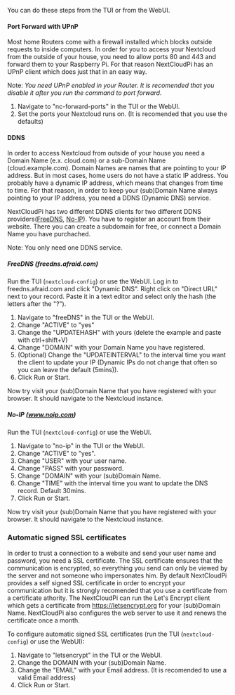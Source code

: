 You can do these steps from the TUI or from the WebUI.

#### Port Forward with UPnP
Most home Routers come with a firewall installed which blocks outside requests to inside computers. In order for you to access your Nextcloud from the outside of your house, you need to allow ports 80 and 443 and forward them to your Raspberry Pi. For that reason NextCloudPi has an UPnP client which does just that in an easy way.

Note: *You need UPnP enabled in your Router. It is recomended that you disable it after you run the command to port forward.*

1. Navigate to "nc-forward-ports" in the TUI or the WebUI.
2. Set the ports your Nextcloud runs on. (It is recomended that you use the defaults)

#### DDNS
In order to access Nextcloud from outside of your house you need a Domain Name (e.x. cloud.com) or a sub-Domain Name (cloud.example.com). Domain Names are names that are pointing to your IP address. But in most cases, home users do not have a static IP address. You probably have a dynamic IP address, which means that changes from time to time. For that reason, in order to keep your (sub)Domain Name always pointing to your IP address, you need a DDNS (Dynamic DNS) service.

NextCloudPi has two different DDNS clients for two different DDNS providers([FreeDNS](http://freedns.afraid.org/), [No-IP](https://www.noip.com)). You have to register an account from their website. There you can create a subdomain for free, or connect a Domain Name you have purchached.

Note: You only need one DDNS service.

##### FreeDNS (freedns.afraid.com)
Run the TUI (`nextcloud-config`) or use the WebUI.
Log in to freedns.afraid.com and click "Dynamic DNS". Right click on "Direct URL" next to your record. Paste it in a text editor and select only the hash (the letters after the "?").
1. Navigate to "freeDNS" in the TUI or the WebUI.
2. Change "ACTIVE" to "yes"
3. Change the "UPDATEHASH" with yours (delete the example and paste with ctrl+shift+V)
4. Change "DOMAIN" with your Domain Name you have registered.
5. (Optional) Change the "UPDATEINTERVAL" to the interval time you want the client to update your IP (Dynamic IPs do not change that often so you can leave the default (5mins)).
6. Click Run or Start.

Now try visit your (sub)Domain Name that you have registered with your browser. It should navigate to the Nextcloud instance.

##### No-IP (www.noip.com)
Run the TUI (`nextcloud-config`) or use the WebUI.
1. Navigate to "no-ip" in the TUI or the WebUI.
2. Change "ACTIVE" to "yes".
3. Change "USER" with your user name.
4. Change "PASS" with your password.
5. Change "DOMAIN" with your (sub)Domain Name.
6. Change "TIME" with the interval time you want to update the DNS record. Default 30mins.
7. Click Run or Start.

Now try visit your (sub)Domain Name that you have registered with your browser. It should navigate to the Nextcloud instance.

### Automatic signed SSL certificates 
In order to trust a connection to a website and send your user name and password, you need a SSL certificate. The SSL certificate ensures that the communication is encrypted, so everything you send can only be viewed by the server and not someone who impersonates him. By default NextCloudPi provides a self signed SSL certificate in order to encrypt your communication but it is strongly recomended that you use a certificate from a certificate athority. The NextCloudPi can run the Let's Encrypt client which gets a certificate from https://letsencrypt.org for your (sub)Domain Name. NextCloudPi also configures the web server to use it and renews the certificate once a month.

To configure automatic signed SSL certificates (run the TUI (`nextcloud-config`) or use the WebUI):
1. Navigate to "letsencrypt" in the TUI or the WebUI.
2. Change the DOMAIN with your (sub)Domain Name.
3. Change the "EMAIL" with your Email address. (It is recomended to use a valid Email address)
4. Click Run or Start.